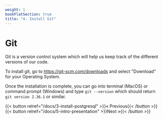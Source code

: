 ```yaml
---
weight: 1
bookFlatSection: true
title: "4. Install Git"
---
```


# Git 

Git is a version control system which will help us keep track of the different versions of our code. 

To install git, go to https://git-scm.com/downloads and select "Download" for your Operating System. 

Once the installation is complete, you can go into terminal (MacOS) or command prompt (Windows) and type `git --version` which should return `git version 2.36.1` or similar. 

{{< button relref="/docs/3-install-postgresql" >}}&laquo; Previous{{< /button >}} {{< button relref="/docs/5-intro-presentation" >}}Next &raquo;{{< /button >}}
